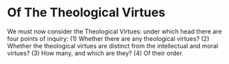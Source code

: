 # Of The Theological Virtues

We must now consider the Theological Virtues: under which head there are four points of inquiry:
(1) Whether there are any theological virtues?
(2) Whether the theological virtues are distinct from the intellectual and moral virtues?
(3) How many, and which are they?
(4) Of their order.